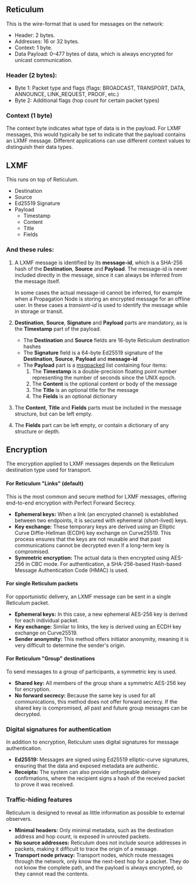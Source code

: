 ## Reticulum

This is the wire-format that is used for messages on the network:

- Header: 2 bytes.
- Addresses: 16 or 32 bytes.
- Context: 1 byte.
- Data Payload: 0–477 bytes of data, which is always encrypted for unicast communication.

### Header (2 bytes):

- Byte 1: Packet type and flags (flags: BROADCAST, TRANSPORT, DATA, ANNOUNCE, LINK_REQUEST, PROOF, etc.)
- Byte 2: Additional flags (hop count for certain packet types)

### Context (1 byte)

The context byte indicates what type of data is in the payload. For LXMF messages, this would typically be set to indicate that the payload contains an LXMF message. Different applications can use different context values to distinguish their data types.

## LXMF

This runs on top of Reticulum.

- Destination
- Source
- Ed25519 Signature
- Payload
  - Timestamp
  - Content
  - Title
  - Fields

### And these rules:

1. A LXMF message is identified by its **message-id**, which is a SHA-256 hash of the **Destination**, **Source** and **Payload**. The message-id is never included directly in the message, since it can always be inferred from the message itself.

   In some cases the actual message-id cannot be inferred, for example when a Propagation Node is storing an encrypted message for an offline user. In these cases a _transient-id_ is used to identify the message while in storage or transit.

2. **Destination**, **Source**, **Signature** and **Payload** parts are mandatory, as is the **Timestamp** part of the payload.

   - The **Destination** and **Source** fields are 16-byte Reticulum destination hashes
   - The **Signature** field is a 64-byte Ed25519 signature of the **Destination**, **Source**, **Payload** and **message-id**
   - The **Payload** part is a [msgpacked](https://msgpack.org) list containing four items:
     1. The **Timestamp** is a double-precision floating point number representing the number of seconds since the UNIX epoch.
     2. The **Content** is the optional content or body of the message
     3. The **Title** is an optional title for the message
     4. The **Fields** is an optional dictionary

3. The **Content**, **Title** and **Fields** parts must be included in the message structure, but can be left empty.

4. The **Fields** part can be left empty, or contain a dictionary of any structure or depth.

## Encryption

The encryption applied to LXMF messages depends on the Reticulum destination type used for transport.

#### For Reticulum "Links" (default)

This is the most common and secure method for LXMF messages, offering end-to-end encryption with Perfect Forward Secrecy.

- **Ephemeral keys:** When a link (an encrypted channel) is established between two endpoints, it is secured with ephemeral (short-lived) keys.
- **Key exchange:** These temporary keys are derived using an Elliptic Curve Diffie-Hellman (ECDH) key exchange on Curve25519. This process ensures that the keys are not reusable and that past communications cannot be decrypted even if a long-term key is compromised.
- **Symmetric encryption:** The actual data is then encrypted using AES-256 in CBC mode. For authentication, a SHA-256-based Hash-based Message Authentication Code (HMAC) is used.

#### For single Reticulum packets

For opportunistic delivery, an LXMF message can be sent in a single Reticulum packet.

- **Ephemeral keys:** In this case, a new ephemeral AES-256 key is derived for each individual packet.
- **Key exchange:** Similar to links, the key is derived using an ECDH key exchange on Curve25519.
- **Sender anonymity:** This method offers initiator anonymity, meaning it is very difficult to determine the sender's origin.

#### For Reticulum "Group" destinations

To send messages to a group of participants, a symmetric key is used.

- **Shared key:** All members of the group share a symmetric AES-256 key for encryption.
- **No forward secrecy:** Because the same key is used for all communications, this method does not offer forward secrecy. If the shared key is compromised, all past and future group messages can be decrypted.

### Digital signatures for authentication

In addition to encryption, Reticulum uses digital signatures for message authentication.

- **Ed25519:** Messages are signed using Ed25519 elliptic-curve signatures, ensuring that the data and exposed metadata are authentic.
- **Receipts:** The system can also provide unforgeable delivery confirmations, where the recipient signs a hash of the received packet to prove it was received.

### Traffic-hiding features

Reticulum is designed to reveal as little information as possible to external observers.

- **Minimal headers:** Only minimal metadata, such as the destination address and hop count, is exposed in unrouted packets.
- **No source addresses:** Reticulum does not include source addresses in packets, making it difficult to trace the origin of a message.
- **Transport node privacy:** Transport nodes, which route messages through the network, only know the next-best hop for a packet. They do not know the complete path, and the payload is always encrypted, so they cannot read the contents.
